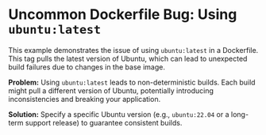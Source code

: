 # Uncommon Dockerfile Bug: Using `ubuntu:latest`

This example demonstrates the issue of using `ubuntu:latest` in a Dockerfile. This tag pulls the latest version of Ubuntu, which can lead to unexpected build failures due to changes in the base image.

**Problem:**
Using `ubuntu:latest` leads to non-deterministic builds.  Each build might pull a different version of Ubuntu, potentially introducing inconsistencies and breaking your application.

**Solution:**
Specify a specific Ubuntu version (e.g., `ubuntu:22.04` or a long-term support release) to guarantee consistent builds.